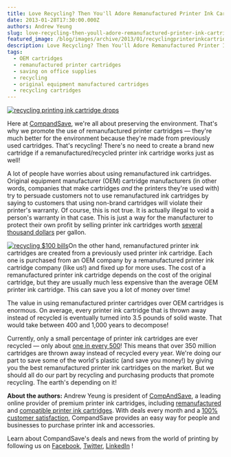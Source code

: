 ```yaml
---
title: Love Recycling? Then You'll Adore Remanufactured Printer Ink Cartridges!
date: 2013-01-28T17:30:00.000Z
authors: Andrew Yeung
slug: love-recycling-then-youll-adore-remanufactured-printer-ink-cartridges
featured_image: /blog/images/archive/2013/01/recyclingprinterinkcartridgepreview_COLOURBOX2363100.jpeg
description: Love Recycling? Then You'll Adore Remanufactured Printer Ink Cartridges!
tags:
  - OEM cartridges
  - remanufactured printer cartridges
  - saving on office supplies
  - recycling
  - original equipment manufactured cartridges
  - recycling cartridges
---
```


[![recycling printing ink cartridge drops](/blog/images/recycling-printer-ink-cartridge.jpeg "recycling printing ink cartridge drops")](/blog/images/recycling-printer-ink-cartridge.jpeg)

Here at [CompandSave](https://www.compandsave.com/), we're all about preserving the environment. That's why we promote the use of remanufactured printer cartridges — they're much better for the environment because they're made from previously used cartridges. That's recycling! There's no need to create a brand new cartridge if a remanufactured/recycled printer ink cartridge works just as well!

A lot of people have worries about using remanufactured ink cartridges. Original equipment manufacturer (OEM) cartridge manufacturers (in other words, companies that make cartridges _and_ the printers they're used with) try to persuade customers not to use remanufactured ink cartridges by saying to customers that using non-brand cartridges will violate their printer's warranty. Of course, this is not true. It is actually illegal to void a person's warranty in that case. This is just a way for the manufacturer to protect their own profit by selling printer ink cartridges worth [several thousand dollars](https://blog.compandsave.com/2012/10/cost-of-printer-ink-more-than-cost-of.html) per gallon.

[![recycling $100 bills](/blog/images/money-hundreds-recycling.jpeg "recycling $100 bills")](/blog/images/money-hundreds-recycling.jpeg)On the other hand, remanufactured printer ink cartridges are created from a previously used printer ink cartridge. Each one is purchased from an OEM company by a remanufactured printer ink cartridge company (like us!) and fixed up for more uses. The cost of a remanufactured printer ink cartridge depends on the cost of the original cartridge, but they are usually much less expensive than the average OEM printer ink cartridge. This can save you a lot of money over time!

The value in using remanufactured printer cartridges over OEM cartridges is enormous. On average, every printer ink cartridge that is thrown away instead of recycled is eventually turned into 3.5 pounds of solid waste. That would take between 400 and 1,000 years to decompose!

Currently, only a small percentage of printer ink cartridges are ever recycled — only about [one in every 500](https://printerinkcartridges.printcountry.com/printcountry-articles/inkjet-recycling-and-buyback-recycled-empty-cartridges-related-articles/how-many-ink-cartridges-are-recycled-how-many-go-to-the-landfill)! This means that over 350 million cartridges are thrown away instead of recycled every year. We're doing our part to save some of the world's plastic (and save you money!) by giving you the best remanufactured printer ink cartridges on the market. But we should all do our part by recycling and purchasing products that promote recycling. The earth's depending on it!

  
**About the authors:** Andrew Yeung is president of [CompAndSave](https://www.compandsave.com/), a leading online provider of premium printer ink cartridges, including [remanufactured](https://www.compandsave.com/help) and [compatible printer ink cartridges](https://www.compandsave.com/help). With deals every month and a [100% customer satisfaction](https://www.compandsave.com/help), CompandSave provides an easy way for people and businesses to purchase printer ink and accessories.

Learn about CompandSave's deals and news from the world of printing by following us on [Facebook](https://www.facebook.com/compandsave.ink), [Twitter](https://twitter.com/compandsave), [LinkedIn](https://www.linkedin.com) !
